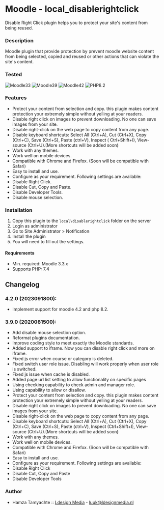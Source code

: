 # Moodle - local_disablerightclick

Disable Right Click plugin helps you to protect your site's content from being reused.

### Description

Moodle plugin that provide protection by prevent moodle website content from being selected, copied and reused
or other actions that can violate the site's content.

### Tested

![Moodle33](https://img.shields.io/badge/moodle-3.3-green.svg)
![Moodle39](https://img.shields.io/badge/moodle-3.9-green.svg)
![Moodle42](https://img.shields.io/badge/moodle-4.2-green.svg)
![PHP8.2](https://img.shields.io/badge/PHP-8.2-blue.svg)

### Features

- Protect your content from selection and copy. this plugin makes content protection your extremely simple without
  yelling at your readers.
- Disable right click on images to prevent downloading. No one can save images from your site.
- Disable right-click on the web page to copy content from any page.
- Disable keyboard shortcuts: Select All (Ctrl+A), Cut (Ctrl+X), Copy (Ctrl+C), Save (Ctrl+S), Paste (ctrl+V), Inspect (
  Ctrl+Shift+I), View-source (Ctrl+U).(More shortcuts will be added soon)
- Work with any themes.
- Work well on mobile devices.
- Compatible with Chrome and Firefox. (Soon will be compatible with Safari)
- Easy to install and use.
- Configure as your requirement. Following settings are available:
- Disable Right Click.
- Disable Cut, Copy and Paste.
- Disable Developer Tools.
- Disable mouse selection.

### Installation

1. Copy this plugin to the `local\disablerightclick` folder on the server
2. Login as administrator
3. Go to Site Administrator > Notification
4. Install the plugin
5. You will need to fill out the settings.

#### Requirements

* Min. required: Moodle 3.3.x
* Supports PHP: 7.4

## Changelog

### 4.2.0 (2023091800):

- Implement support for moodle 4.2 and php 8.2.

### 3.9.0 (2020081500):

- Add disable mouse selection option.
- Reformat plugins documentation.
- Improve coding style to meet exactly the Moodle standards.
- Added support to iframe. Now you can disable right click and more on iframe.
- Fixed js error when course or category is deleted.
- Fixed switch user role issue. Disabling will work properly when user role is switched.
- Fixed js issue when cache is disabled.
- Added page url list setting to allow functionality on specific pages
- Using checking capability to check admin and manager role.
- Using capability to allow or disallow.
- Protect your content from selection and copy.
  this plugin makes content protection your extremely simple without yelling at your readers.
- Disable right click on images to prevent downloading. No one can save images from your site.
- Disable right-click on the web page to copy content from any page.
- Disable keyboard shortcuts: Select All (Ctrl+A), Cut (Ctrl+X), Copy (Ctrl+C), Save (Ctrl+S),
  Paste (ctrl+V), Inspect (Ctrl+Shift+I), View-source (Ctrl+U).(More shortcuts will be added soon)
- Work with any themes.
- Work well on mobile devices.
- Compatible with Chrome and Firefox. (Soon will be compatible with Safari)
- Easy to install and use.
- Configure as your requirement. Following settings are available:
- Disable Right Click
- Disable Cut, Copy and Paste
- Disable Developer Tools

### Author

* Hamza Tamyachte :: [Ldesign Media](https://ldesignmedia.nl/) - [luuk@ldesignmedia.nl](luuk@ldesignmedia.nl)
